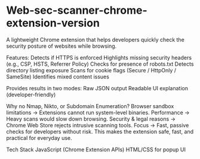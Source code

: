 # Web-sec-scanner-chrome-extension-version

A lightweight Chrome extension that helps developers quickly check the security posture of websites while browsing.

Features:
Detects if HTTPS is enforced
Highlights missing security headers (e.g., CSP, HSTS, Referrer Policy)
Checks for presence of robots.txt
Detects directory listing exposure
Scans for cookie flags (Secure / HttpOnly / SameSite)
Identifies mixed content issues

Provides results in two modes:
Raw JSON output
Readable UI explanation (developer-friendly)

Why no Nmap, Nikto, or Subdomain Enumeration?
Browser sandbox limitations → Extensions cannot run system-level binaries.
Performance → Heavy scans would slow down browsing.
Security & legal reasons → Chrome Web Store rejects intrusive scanning tools.
Focus → Fast, passive checks for developers without risk.
This makes the extension safe, fast, and practical for everyday use.

Tech Stack
JavaScript (Chrome Extension APIs)
HTML/CSS for popup UI
